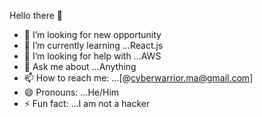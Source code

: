 Hello there 👋

- 🔭 I’m looking for new opportunity
- 🌱 I’m currently learning ...React.js
- 🤔 I’m looking for help with ...AWS  
- 💬 Ask me about ...Anything   
- 📫 How to reach me: ...[@cyberwarrior.ma@gmail.com]
- 😄 Pronouns: ...He/Him
- ⚡ Fun fact: ...I am not a hacker

